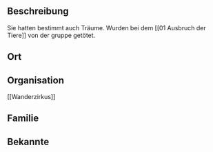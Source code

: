 ## Beschreibung
Sie hatten bestimmt auch Träume. Wurden bei dem [[01 Ausbruch der Tiere]] von der gruppe getötet.

## Ort


## Organisation
[[Wanderzirkus]]

## Familie


## Bekannte
